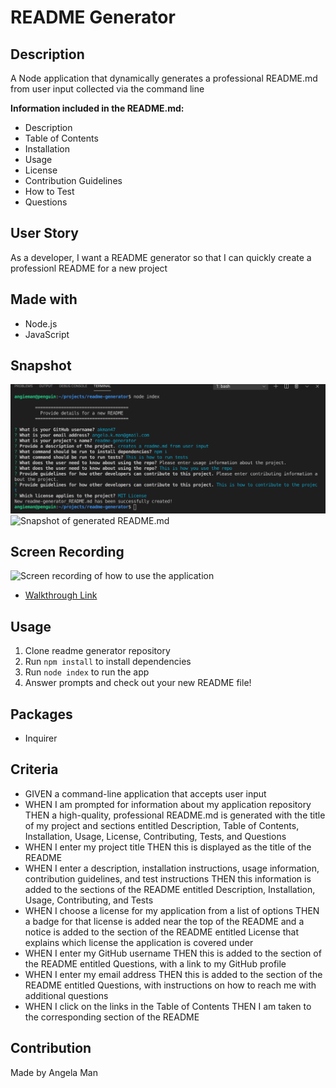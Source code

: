 # README Generator

## Description
A Node application that dynamically generates a professional README.md from user input collected via the command line

__Information included in the README.md:__
* Description
* Table of Contents
* Installation
* Usage
* License
* Contribution Guidelines
* How to Test
* Questions

## User Story
As a developer, I want a README generator so that I can quickly create a professionl README for a new project

## Made with
* Node.js
* JavaScript

## Snapshot
![Snapshot of the terminal prompts for user input](./assets/images/command-prompts.png)
![Snapshot of generated README.md](./assets/images/generated-readme.png)

## Screen Recording
![Screen recording of how to use the application](./assets/images/readme-generator-demo.gif)
* [Walkthrough Link](https://drive.google.com/file/d/1tvzBWIoYj48riIXYsya99uX4pF3lbWiD/view)

## Usage
1. Clone readme generator repository
2. Run <code>npm install</code> to install dependencies
3. Run <code>node index</code> to run the app
4. Answer prompts and check out your new README file!

## Packages
* Inquirer


## Criteria
* GIVEN a command-line application that accepts user input
* WHEN I am prompted for information about my application repository
THEN a high-quality, professional README.md is generated with the title of my project and sections entitled Description, Table of Contents, Installation, Usage, License, Contributing, Tests, and Questions
* WHEN I enter my project title
THEN this is displayed as the title of the README
* WHEN I enter a description, installation instructions, usage information, contribution guidelines, and test instructions
THEN this information is added to the sections of the README entitled Description, Installation, Usage, Contributing, and Tests
* WHEN I choose a license for my application from a list of options
THEN a badge for that license is added near the top of the README and a notice is added to the section of the README entitled License that explains which license the application is covered under
* WHEN I enter my GitHub username
THEN this is added to the section of the README entitled Questions, with a link to my GitHub profile
* WHEN I enter my email address
THEN this is added to the section of the README entitled Questions, with instructions on how to reach me with additional questions
* WHEN I click on the links in the Table of Contents
THEN I am taken to the corresponding section of the README

## Contribution
Made by Angela Man